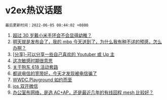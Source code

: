 # v2ex热议话题

`最后更新时间：2022-06-05 08:44:02 +0800`

1. [超过 30 岁戴小米手环会不会显得幼稚？](https://www.v2ex.com/t/857218)
1. [明天就是发布会了，我的 mbp 今天送到了，为什么我有种不详的预感，怎么办啊？](https://www.v2ex.com/t/857213)
1. [[分享]-可以分享一些自己喜欢的 Youtuber 或 Up 主](https://www.v2ex.com/t/857214)
1. [这次敏感时期很意思](https://www.v2ex.com/t/857259)
1. [关于狗东 618 活动套路](https://www.v2ex.com/t/857285)
1. [都说电信的宽带好，今天才发现被电信骗了](https://www.v2ex.com/t/857227)
1. [WWDC.Playground 如约而至](https://www.v2ex.com/t/857240)
1. [ios 双开微信](https://www.v2ex.com/t/857231)
1. [办公室布网络，是选 AC+AP，还是最近几年的有线回程 mesh 比较好？](https://www.v2ex.com/t/857273)

